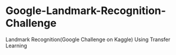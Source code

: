 # Google-Landmark-Recognition-Challenge
Landmark Recognition(Google Challenge on Kaggle) Using Transfer Learning
